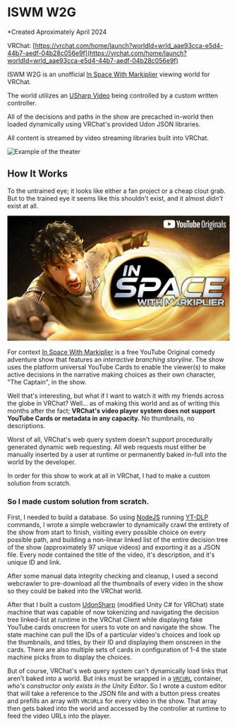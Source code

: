 # ISWM W2G
*Created Aproximately April 2024

VRChat: [https://vrchat.com/home/launch?worldId=wrld_aae93cca-e5d4-44b7-aedf-04b28c056e9f](https://vrchat.com/home/launch?worldId=wrld_aae93cca-e5d4-44b7-aedf-04b28c056e9f)

ISWM W2G is an unofficial [In Space With Markiplier](https://youtu.be/j64oZLF443g) viewing world for VRChat.

The world utilizes an [USharp Video](https://github.com/MerlinVR/USharpVideo) being controlled by a custom written controller. 

All of the decisions and paths in the show are precached in-world then loaded dynamically using VRChat's provided Udon JSON libraries. 

All content is streamed by video streaming libraries built into VRChat.

![Example of the theater](./img/ISWMTheaterExample.png "Theater Example")

## How It Works
To the untrained eye; it looks like either a fan project or a cheap clout grab. 
But to the trained eye it seems like this shouldn't exist, and it almost *didn't* exist at all.

![In Space With Markiplier Logo](./img/ISWM/ISWMLogo.jpg "In Space With Markiplier Logo")

For context [In Space With Markiplier](https://youtu.be/j64oZLF443g) is a free YouTube Original comedy adventure show that features an *interactive branching storyline*. The show uses the platform universal YouTube Cards to enable the viewer(s) to make active decisions in the narrative making choices as their own character, "The Captain", in the show.

Well that's interesting, but what if I want to watch it with my friends across the globe in VRChat? Well... as of making this world and as of writing this months after the fact; **VRChat's video player system does not support YouTube Cards or metadata in any capacity.** No thumbnails, no descriptions.

Worst of all, VRChat's web query system doesn't support procedurally generated dynamic web requesting. All web requests must either be manually inserted by a user at runtime or permanently baked in-full into the world by the developer.

In order for this show to work at all in VRChat, I had to make a custom solution from scratch.

### So I made custom solution from scratch.
First, I needed to build a database. So using [NodeJS](https://nodejs.org/en) running [YT-DLP](https://github.com/yt-dlp/yt-dlp) commands, I wrote a simple webcrawler to dynamically crawl the entirety of the show from start to finish, visiting every possible choice on every possible path, and building a non-linear linked list of the entire decision tree of the show (approximately 97 unique videos) and exporting it as a JSON file. Every node contained the title of the video, it's description, and it's unique ID and link.

After some manual data integrity checking and cleanup, I used a second webcrawler to pre-download all the thumbnails of every video in the show so they could be baked into the VRChat world.

After that I built a custom [UdonSharp](https://udonsharp.docs.vrchat.com/) (modified Unity C# for VRChat) state machine that was capable of now tokenizing and navigating the decision tree linked-list at runtime in the VRChat Client while displaying fake YouTube cards onscreen for users to vote on and navigate the show. The state machine can pull the IDs of a particular video's choices and look up the thumbnails, and titles, by their ID and displaying them onscreen in the cards. There are also multiple sets of cards in configuration of 1-4 the state machine picks from to display the choices.

But of course, VRChat's web query system can't dynamically load links that aren't baked into a world. But inks must be wrapped in a [`VRCURL`](https://creators.vrchat.com/worlds/udon/external-urls/#vrcurl) container, *who's constructor only exists in the Unity Editor*. So I wrote a custom editor that will take a reference to the JSON file and with a button press creates and prefills an array with `VRCURL`s for every video in the show. That array then gets baked into the world and accessed by the controller at runtime to feed the video URLs into the player.